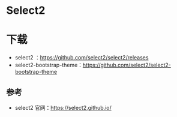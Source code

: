 # Select2

# 下载
* select2 ：https://github.com/select2/select2/releases
* select2-bootstrap-theme：https://github.com/select2/select2-bootstrap-theme

## 参考
* select2 官网：https://select2.github.io/